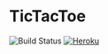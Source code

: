 # TicTacToe

![Build Status](https://travis-ci.org/resorver-dogs/TicTacToe.svg?branch=master) [![Heroku](https://heroku-badge.herokuapp.com/?app=resorver-dogs)](https://heroku-badge.herokuapp.com/projects.html)
